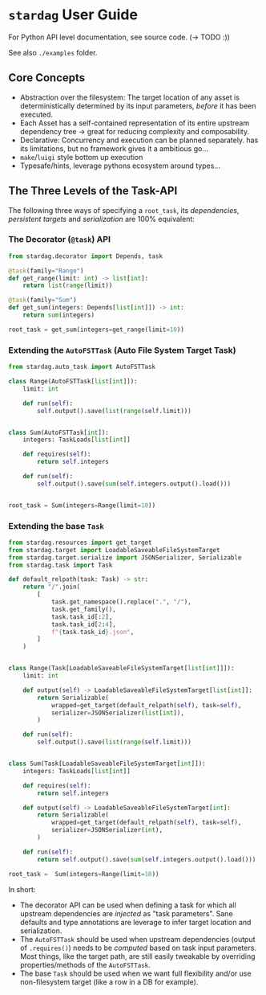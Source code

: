 # `stardag` User Guide

For Python API level documentation, see source code. (-> TODO :))

See also `./examples` folder.

## Core Concepts

- Abstraction over the filesystem: The target location of any asset is deterministically determined by its input parameters, _before_ it has been executed.
- Each Asset has a self-contained representation of its entire upstream dependency tree -> great for reducing complexity and composability.
- Declarative: Concurrency and execution can be planned separately. has its limitations, but no framework gives it a ambitious go...
- `make`/`luigi` style bottom up execution
- Typesafe/hints, leverage pythons ecosystem around types...

## The Three Levels of the Task-API

The following three ways of specifying a `root_task`, its _dependencies_, _persistent targets_ and _serialization_ are 100% equivalent:

### The Decorator (`@task`) API

```python
from stardag.decorator import Depends, task

@task(family="Range")
def get_range(limit: int) -> list[int]:
    return list(range(limit))

@task(family="Sum")
def get_sum(integers: Depends[list[int]]) -> int:
    return sum(integers)

root_task = get_sum(integers=get_range(limit=10))
```

### Extending the `AutoFSTTask` (Auto **F**ile **S**ystem **T**arget Task)

```python
from stardag.auto_task import AutoFSTTask

class Range(AutoFSTTask[list[int]]):
    limit: int

    def run(self):
        self.output().save(list(range(self.limit)))


class Sum(AutoFSTTask[int]):
    integers: TaskLoads[list[int]]

    def requires(self):
        return self.integers

    def run(self):
        self.output().save(sum(self.integers.output().load()))


root_task = Sum(integers=Range(limit=10))
```

### Extending the base `Task`

```python
from stardag.resources import get_target
from stardag.target import LoadableSaveableFileSystemTarget
from stardag.target.serialize import JSONSerializer, Serializable
from stardag.task import Task

def default_relpath(task: Task) -> str:
    return "/".join(
        [
            task.get_namespace().replace(".", "/"),
            task.get_family(),
            task.task_id[:2],
            task.task_id[2:4],
            f"{task.task_id}.json",
        ]
    )


class Range(Task[LoadableSaveableFileSystemTarget[list[int]]]):
    limit: int

    def output(self) -> LoadableSaveableFileSystemTarget[list[int]]:
        return Serializable(
            wrapped=get_target(default_relpath(self), task=self),
            serializer=JSONSerializer(list[int]),
        )

    def run(self):
        self.output().save(list(range(self.limit)))


class Sum(Task[LoadableSaveableFileSystemTarget[int]]):
    integers: TaskLoads[list[int]]

    def requires(self):
        return self.integers

    def output(self) -> LoadableSaveableFileSystemTarget[int]:
        return Serializable(
            wrapped=get_target(default_relpath(self), task=self),
            serializer=JSONSerializer(int),
        )

    def run(self):
        return self.output().save(sum(self.integers.output().load()))

root_task =  Sum(integers=Range(limit=10))
```

In short:

- The decorator API can be used when defining a task for which all upstream dependencies are _injected_ as "task parameters". Sane defaults and type annotations are leverage to infer target location and serialization.
- The `AutoFSTTask` should be used when upstream dependencies (output of `.requires()`) needs to be _computed_ based on task input parameters. Most things, like the target path, are still easily tweakable by overriding properties/methods of the `AutoFSTTask`.
- The base `Task` should be used when we want full flexibility and/or use non-filesystem target (like a row in a DB for example).
